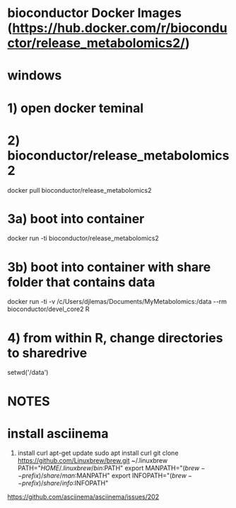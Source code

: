 # bioconductor Docker Images (https://hub.docker.com/r/bioconductor/release_metabolomics2/)
# windows

# 1) open docker teminal

# 2) bioconductor/release_metabolomics2
docker pull bioconductor/release_metabolomics2

# 3a) boot into container
docker run -ti bioconductor/release_metabolomics2

# 3b) boot into container with share folder that contains data
docker run -ti -v /c/Users/djlemas/Documents/MyMetabolomics:/data --rm bioconductor/devel_core2 R

# 4) from within R, change directories to sharedrive
setwd('/data')

# NOTES

# install asciinema
1) install curl
apt-get update
sudo apt install curl
git clone https://github.com/Linuxbrew/brew.git ~/.linuxbrew
PATH="$HOME/.linuxbrew/bin:$PATH"
export MANPATH="$(brew --prefix)/share/man:$MANPATH"
export INFOPATH="$(brew --prefix)/share/info:$INFOPATH"

https://github.com/asciinema/asciinema/issues/202
